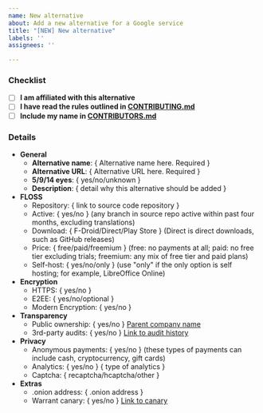 ```yaml
---
name: New alternative
about: Add a new alternative for a Google service
title: "[NEW] New alternative"
labels: ''
assignees: ''

---
```


[//]: # ( Fill out to the best of your ability.  )
[//]: # ( If an item is not applicable, such as HTTPS for an App, feel free to leave it blank. )
[//]: # ( Mark off checkbox items by putting an x in between the [ ] without spaces, i.e. `[x]` )

### Checklist

- [ ] **I am affiliated with this alternative**
- [ ] **I have read the rules outlined in [CONTRIBUTING.md](https://github.com/tycrek/degoogle/blob/master/CONTRIBUTING.md)**
- [ ] **Include my name in [CONTRIBUTORS.md](https://github.com/tycrek/degoogle/blob/master/CONTRIBUTORS.md)**

### Details

- **General**
  - **Alternative name**: { Alternative name here. Required }
  - **Alternative URL**: { Alternative URL here. Required }
  - **5/9/14 eyes**: { yes/no/unknown }
  - **Description**: { detail why this alternative should be added }
- **FLOSS**
  - Repository: { link to source code repository }
  - Active: { yes/no } (any branch in source repo active within past four months, excluding translations)
  - Download: { F-Droid/Direct/Play Store } (Direct is direct downloads, such as GitHub releases)
  - Price: { free/paid/freemium } (free: no payments at all; paid: no free tier excluding trials; freemium: any mix of free tier and paid plans)
  - Self-host: { yes/no/only } (use "only" if the only option is self hosting; for example, LibreOffice Online)
- **Encryption**
  - HTTPS: { yes/no }
  - E2EE: { yes/no/optional }
  - Modern Encryption: { yes/no }
- **Transparency**
  - Public ownership: { yes/no } [Parent company name](https://parent.company.url)
  - 3rd-party audits: { yes/no } [Link to audit history](https://audit.history.url)
- **Privacy**
  - Anonymous payments: { yes/no } (these types of payments can include cash, cryptocurrency, gift cards)
  - Analytics: { yes/no } { type of analytics }
  - Captcha: { recaptcha/hcaptcha/other }
- **Extras**
  - .onion address: { .onion address }
  - Warrant canary: { yes/no } [Link to canary](https://warrant.canary.url)
